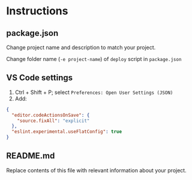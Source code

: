 # Instructions

## package.json

Change project name and description to match your project.

Change folder name (`-e project-name`) of `deploy` script in `package.json`

## VS Code settings

1. Ctrl + Shift + P; select `Preferences: Open User Settings (JSON)`
2. Add:

```json
{
  "editor.codeActionsOnSave": {
    "source.fixAll": "explicit"
  },
  "eslint.experimental.useFlatConfig": true
}
```

## README.md

Replace contents of this file with relevant information about your project.
